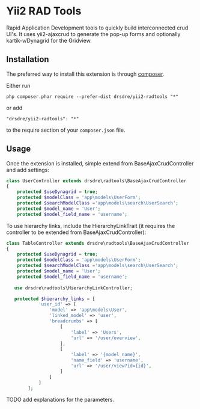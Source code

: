 Yii2 RAD Tools
==============
Rapid Application Development tools to quickly build interconnected crud UI's. 
It uses yii2-ajaxcrud to generate the pop-up forms and optionally kartik-v/Dynagrid for the Gridview.

Installation
------------

The preferred way to install this extension is through [composer](http://getcomposer.org/download/).

Either run

```
php composer.phar require --prefer-dist drsdre/yii2-radtools "*"
```

or add

```
"drsdre/yii2-radtools": "*"
```

to the require section of your `composer.json` file.


Usage
-----

Once the extension is installed, simple extend from BaseAjaxCrudController and add settings:

```php
class UserController extends drsdre\radtools\BaseAjaxCrudController
{
    protected $useDynagrid = true;
    protected $modelClass = 'app\models\UserForm';
    protected $searchModelClass ='app\models\search\UserSearch';
    protected $model_name = 'User';
    protected $model_field_name = 'username';
```

To use hierarchy links, include the HierarchyLinkTrait (it requires the controller to be extended from BaseAjaxCrudController):
```php
class TableController extends drsdre\radtools\BaseAjaxCrudController
{   
    protected $useDynagrid = true;
    protected $modelClass = 'app\models\UserForm';
    protected $searchModelClass ='app\models\search\UserSearch';
    protected $model_name = 'User';
    protected $model_field_name = 'username';
        
   use drsdre\radtools\HierarchyLinkController;

   protected $hierarchy_links = [
    		'user_id' => [
    			'model' => 'app\models\User',
    			'linked_model' => 'user',
    			'breadcrumbs' => [
    				[
    					'label' => 'Users',
    					'url' => '/user/overview',
    				],
    				[
    					'label' => '{model_name}',
    					'name_field' => 'username',
    					'url' => '/user/view?id={id}',
    				]
    			]
    		]
    	];
```

TODO add explanations for the parameters.